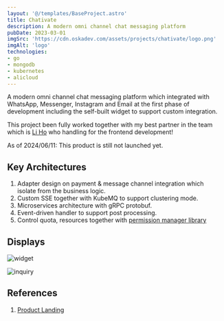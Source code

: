 ```yaml
---
layout: '@/templates/BaseProject.astro'
title: Chativate
description: A modern omni channel chat messaging platform 
pubDate: 2023-03-01
imgSrc: 'https://cdn.oskadev.com/assets/projects/chativate/logo.png'
imgAlt: 'logo'
technologies:
- go
- mongodb
- kubernetes
- alicloud
---
```


A modern omni channel chat messaging platform which integrated with WhatsApp, Messenger, Instagram and Email at the first phase of development including the self-built widget to support custom integration.

This project been fully worked together with my best partner in the team which is [Li Ho](https://www.linkedin.com/in/liho/) who handling for the frontend development!

As of 2024/06/11: This product is still not launched yet.

## Key Architectures

1. Adapter design on payment & message channel integration which isolate from the business logic.
2. Custom SSE together with KubeMQ to support clustering mode.
3. Microservices architecture with gRPC protobuf.
4. Event-driven handler to support post processing.
5. Control quota, resources together with [permission manager library](https://github.com/Oskang09/gopm)

## Displays

![widget](/assets/projects/chativate/widget.png)

![inquiry](/assets/projects/chativate/inquiry.png)


## References

1. <a href="https://chativate.com/" target="_blank"> Product Landing</a>